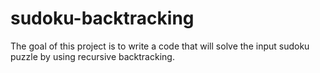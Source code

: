 # sudoku-backtracking
The goal of this project is to write a code that will solve the input sudoku puzzle by using recursive backtracking.
